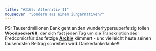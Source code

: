 ```yaml
---
title: "#3165: Alternativ II"
mouseover: "Sondern aus einem iungernativen?"
---
```


PS:
Tausendmillionen Dank geht an den wunderhypersuperfetzig tollen <strong>Woodpecker68</strong>, der sich fast jeden Tag um die Transkription des Fredcomicsfür das fetzige <a href="http://www.fonflatter.de/archiv/" title="Archiv"><strong>Archiv</strong></a> kümmert - und vielleicht heute seinen tausendsten Beitrag schreiben wird.
Dankedankedanke!!!

